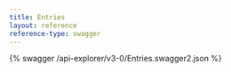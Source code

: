 ```yaml
---
title: Entries
layout: reference
reference-type: swagger
---
```




{% swagger /api-explorer/v3-0/Entries.swagger2.json %}
